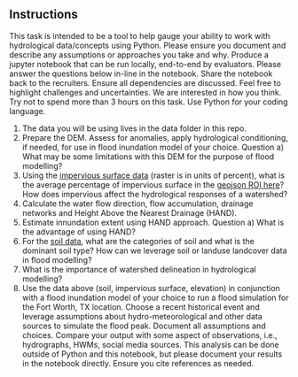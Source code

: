 ## Instructions

This task is intended to be a tool to help gauge your ability to work with hydrological data/concepts using Python. Please ensure you document and describe any assumptions or approaches you take and why. Produce a jupyter notebook that can be run locally, end-to-end by evaluators. Please answer the questions below in-line in the notebook. Share the notebook back to the recruiters. Ensure all dependencies are discussed. Feel free to highlight challenges and uncertainties. We are interested in how you think. Try not to spend more than 3 hours on this task. Use Python for your coding language.

1. The data you will be using lives in the data folder in this repo. 
2. Prepare the DEM. Assess for anomalies, apply hydrological conditioning, if needed, for use in flood inundation model of your choice. Question a) What may be some limitations with this DEM for the purpose of flood modelling?
3. Using the [impervious surface data](https://github.com/shaystrong/hiring-exercises-analytics-2023/tree/main/hydrologist/data/impervious_area) (raster is in units of percent), what is the average percentage of impervious surface in the [geojson ROI here](https://github.com/shaystrong/hiring-exercises-analytics-2023/blob/main/hydrologist/data/roi_albers.geojson)? How does impervious affect the hydrological responses of a watershed?
3. Calculate the water flow direction, flow accumulation, drainage networks and Height Above the Nearest Drainage (HAND). 
4. Estimate innundation extent using HAND approach. Question a) What is the advantage of using HAND? 
5. For the [soil data](https://github.com/shaystrong/hiring-exercises-analytics-2023/tree/main/hydrologist/data/soils), what are the categories of soil and what is the dominant soil type? How can we leverage soil or landuse landcover data in flood modelling?
6. What is the importance of watershed delineation in hydrological modelling?
8. Use the data above (soil, impervious surface, elevation) in conjunction with a flood inundation model of your choice to run a flood simulation for the Fort Worth, TX location. Choose a recent historical event and leverage assumptions about hydro-meteorological and other data sources to simulate the flood peak. Document all assumptions and choices. Compare your output with some aspect of observations, i.e., hydrographs, HWMs, social media sources. This analysis can be done outside of Python and this notebook, but please document your results in the notebook directly. Ensure you cite references as needed.
